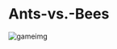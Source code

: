 # Ants-vs.-Bees

![gameimg](https://inst.eecs.berkeley.edu/~cs61a/sp22/proj/ants/assets/splash.png)
